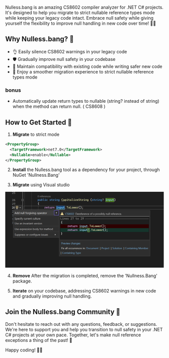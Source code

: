 
Nulless.bang is an amazing CS8602 compiler analyzer for .NET C# projects. It's designed to help you migrate to strict nullable reference types mode while keeping your legacy code intact. Embrace null safety while giving yourself the flexibility to improve null handling in new code over time! 🎉🔧

## Why Nulless.bang? 🤔

- 👌 Easily silence CS8602 warnings in your legacy code
- 🛡️ Gradually improve null safety in your codebase
- 🧹 Maintain compatibility with existing code while writing safer new code
- 🤗 Enjoy a smoother migration experience to strict nullable reference types mode

### bonus
- Automatically update return types to nullable (string? instead of string) when the method can return null. ( CS8608 )

## How to Get Started 🚀

1. **Migrate** to strict mode

```xml
<PropertyGroup>
  <TargetFramework>net7.0</TargetFramework>
  <Nullable>enable</Nullable>
</PropertyGroup>
```

2. **Install** the Nulless.bang tool as a dependency for your project, through NuGet 'Nullness.Bang'

3. **Migrate** using Visual studio

![Example.](example.png)

4. **Remove** After the migration is completed, remove the 'Nullness.Bang' package.

5. **Iterate** on your codebase, addressing CS8602 warnings in new code and gradually improving null handling.

## Join the Nulless.bang Community 🌟

Don't hesitate to reach out with any questions, feedback, or suggestions. We're here to support you and help you transition to null safety in your .NET C# projects at your own pace. Together, let's make null reference exceptions a thing of the past! 🥳

Happy coding! 🚀🌟
